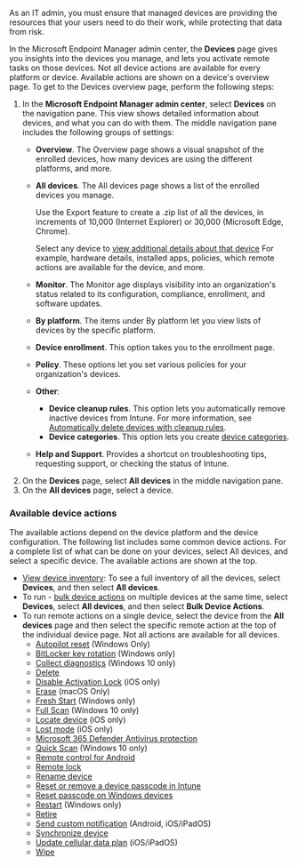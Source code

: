 As an IT admin, you must ensure that managed devices are providing the resources that your users need to do their work, while protecting that data from risk.

In the Microsoft Endpoint Manager admin center, the **Devices** page gives you insights into the devices you manage, and lets you activate remote tasks on those devices. Not all device actions are available for every platform or device. Available actions are shown on a device's overview page. To get to the Devices overview page, perform the following steps:

1.  In the **Microsoft Endpoint Manager admin center**, select **Devices** on the navigation pane. This view shows detailed information about devices, and what you can do with them. The middle navigation pane includes the following groups of settings:
     -  **Overview**. The Overview page shows a visual snapshot of the enrolled devices, how many devices are using the different platforms, and more.
     -  **All devices**. The All devices page shows a list of the enrolled devices you manage.
        
        Use the Export feature to create a .zip list of all the devices, in increments of 10,000 (Internet Explorer) or 30,000 (Microsoft Edge, Chrome).
        
        Select any device to [view additional details about that device](/mem/intune/remote-actions/device-inventory?azure-portal=true) For example, hardware details, installed apps, policies, which remote actions are available for the device, and more.
     -  **Monitor**. The Monitor age displays visibility into an organization's status related to its configuration, compliance, enrollment, and software updates.
     -  **By platform**. The items under By platform let you view lists of devices by the specific platform.
     -  **Device enrollment**. This option takes you to the enrollment page.
     -  **Policy**. These options let you set various policies for your organization's devices.
     -  **Other**:
         -  **Device cleanup rules**. This option lets you automatically remove inactive devices from Intune. For more information, see [Automatically delete devices with cleanup rules](/mem/intune/remote-actions/devices-wipe#delete-devices-from-the-intune-portal?azure-portal=true).
         -  **Device categories**. This option lets you create [device categories](/mem/intune/enrollment/device-group-mapping?azure-portal=true).
     -  **Help and Support**. Provides a shortcut on troubleshooting tips, requesting support, or checking the status of Intune.
2.  On the **Devices** page, select **All devices** in the middle navigation pane.
3.  On the **All devices** page, select a device.

### Available device actions

The available actions depend on the device platform and the device configuration. The following list includes some common device actions. For a complete list of what can be done on your devices, select All devices, and select a specific device. The available actions are shown at the top.

 -  [View device inventory](/mem/intune/remote-actions/device-inventory?azure-portal=true): To see a full inventory of all the devices, select **Devices**, and then select **All devices**.
 -  To run - [bulk device actions](/mem/intune/remote-actions/bulk-device-actions?azure-portal=true) on multiple devices at the same time, select **Devices**, select **All devices**, and then select **Bulk Device Actions**.
 -  To run remote actions on a single device, select the device from the **All devices** page and then select the specific remote action at the top of the individual device page. Not all actions are available for all devices.
     -  [Autopilot reset](/windows/deployment/windows-autopilot/windows-autopilot-reset#reset-devices-with-remote-windows-autopilot-reset?azure-portal=true) (Windows Only)
     -  [BitLocker key rotation](/mem/intune/protect/encrypt-devices#rotate-bitlocker-recovery-keys?azure-portal=true) (Windows only)
     -  [Collect diagnostics](/mem/intune/remote-actions/collect-diagnostics?azure-portal=true) (Windows 10 only)
     -  [Delete](/mem/intune/remote-actions/devices-wipe#delete-devices-from-the-intune-portal?azure-portal=true)
     -  [Disable Activation Lock](/mem/intune/remote-actions/device-activation-lock-disable?azure-portal=true) (iOS only)
     -  [Erase](/mem/intune/remote-actions/device-erase?azure-portal=true) (macOS Only)
     -  [Fresh Start](/mem/intune/remote-actions/device-fresh-start?azure-portal=true) (Windows only)
     -  [Full Scan](/mem/intune/configuration/device-restrictions-windows-10#microsoft-defender-antivirus?azure-portal=true) (Windows 10 only)
     -  [Locate device](/mem/intune/remote-actions/device-locate?azure-portal=true) (iOS only)
     -  [Lost mode](/mem/intune/remote-actions/device-lost-mode?azure-portal=true) (iOS only)
     -  [Microsoft 365 Defender Antivirus protection](/windows/security/threat-protection/windows-defender-antivirus/manage-protection-updates-windows-defender-antivirus?azure-portal=true)
     -  [Quick Scan](/mem/intune/configuration/device-restrictions-windows-10#microsoft-defender-antivirus?azure-portal=true) (Windows 10 only)
     -  [Remote control for Android](/mem/intune/remote-actions/teamviewer-support?azure-portal=true)
     -  [Remote lock](/mem/intune/remote-actions/device-remote-lock?azure-portal=true)
     -  [Rename device](/mem/intune/remote-actions/device-rename?azure-portal=true)
     -  [Reset or remove a device passcode in Intune](/mem/intune/remote-actions/device-passcode-reset?azure-portal=true)
     -  [Reset passcode on Windows devices](/mem/intune/remote-actions/device-windows-pin-reset?azure-portal=true)
     -  [Restart](/mem/intune/remote-actions/device-restart?azure-portal=true) (Windows only)
     -  [Retire](/mem/intune/remote-actions/devices-wipe#retire?azure-portal=true)
     -  [Send custom notification](/mem/intune/remote-actions/custom-notifications#send-a-custom-notification-to-a-single-device?azure-portal=true) (Android, iOS/iPadOS)
     -  [Synchronize device](/mem/intune/remote-actions/device-sync?azure-portal=true)
     -  [Update cellular data plan](/mem/intune/remote-actions/update-cellular-data-plan?azure-portal=true) (iOS/iPadOS)
     -  [Wipe](/mem/intune/remote-actions/devices-wipe#wipe?azure-portal=true)<br>
